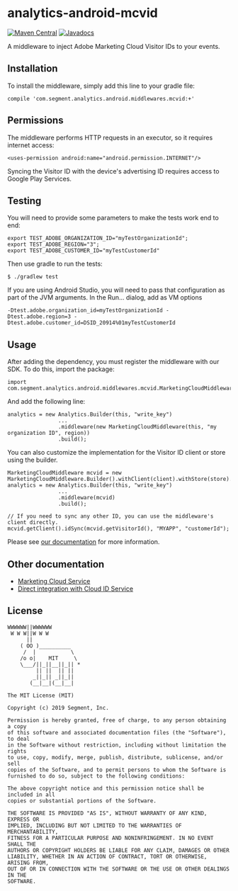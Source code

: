 analytics-android-mcvid
=======================================

[![Maven Central](https://maven-badges.herokuapp.com/maven-central/com.segment.analytics.android.middlewares/mcvid/badge.svg)](https://maven-badges.herokuapp.com/maven-central/com.segment.analytics.android.middlewares/mcvid)
[![Javadocs](http://javadoc-badge.appspot.com/com.segment.analytics.android.middlewares/mcvid.svg?label=javadoc)](http://javadoc-badge.appspot.com/com.segment.analytics.android.middlewares/mcvid)

A middleware to inject Adobe Marketing Cloud Visitor IDs to your events.

## Installation

To install the middleware, simply add this line to your gradle file:

```
compile 'com.segment.analytics.android.middlewares.mcvid:+'
```

## Permissions

The middleware performs HTTP requests in an executor, so it requires internet access:
```
<uses-permission android:name="android.permission.INTERNET"/>
```
Syncing the Visitor ID with the device's advertising ID requires access to Google Play Services.

## Testing

You will need to provide some parameters to make the tests work end to end:
```
export TEST_ADOBE_ORGANIZATION_ID="myTestOrganizationId";
export TEST_ADOBE_REGION="3";
export TEST_ADOBE_CUSTOMER_ID="myTestCustomerId"
```

Then use gradle to run the tests:
```
$ ./gradlew test
```

If you are using Android Studio, you will need to pass that configuration as part of the JVM arguments. In the Run... dialog, add
as VM options
```
-Dtest.adobe.organization_id=myTestOrganizationId -Dtest.adobe.region=3 -Dtest.adobe.customer_id=DSID_20914%01myTestCustomerId
```

## Usage

After adding the dependency, you must register the middleware with our SDK.  To do this, import the package:


```
import com.segment.analytics.android.middlewares.mcvid.MarketingCloudMiddleware;

```

And add the following line:

```
analytics = new Analytics.Builder(this, "write_key")
                ...
                .middleware(new MarketingCloudMiddleware(this, "my organization ID", region))
                .build();
```

You can also customize the implementation for the Visitor ID client or store using the builder.
```
MarketingCloudMiddleware mcvid = new MarketingCloudMiddleware.Builder().withClient(client).withStore(store).withActivity(this).build();
analytics = new Analytics.Builder(this, "write_key")
                ...
                .middleware(mcvid)
                .build();

// If you need to sync any other ID, you can use the middleware's client directly.
mcvid.getClient().idSync(mcvid.getVisitorId(), "MYAPP", "customerId");
```


Please see [our documentation](https://segment.com/docs/sources/mobile/android/) for more information.

## Other documentation

* [Marketing Cloud Service](https://marketing.adobe.com/resources/help/en_US/mcvid/)
* [Direct integration with Cloud ID Service](https://marketing.adobe.com/resources/help/en_US/mcvid/mcvid-direct-integration.html)

## License

```
WWWWWW||WWWWWW
 W W W||W W W
      ||
    ( OO )__________
     /  |           \
    /o o|    MIT     \
    \___/||_||__||_|| *
         || ||  || ||
        _||_|| _||_||
       (__|__|(__|__|

The MIT License (MIT)

Copyright (c) 2019 Segment, Inc.

Permission is hereby granted, free of charge, to any person obtaining a copy
of this software and associated documentation files (the "Software"), to deal
in the Software without restriction, including without limitation the rights
to use, copy, modify, merge, publish, distribute, sublicense, and/or sell
copies of the Software, and to permit persons to whom the Software is
furnished to do so, subject to the following conditions:

The above copyright notice and this permission notice shall be included in all
copies or substantial portions of the Software.

THE SOFTWARE IS PROVIDED "AS IS", WITHOUT WARRANTY OF ANY KIND, EXPRESS OR
IMPLIED, INCLUDING BUT NOT LIMITED TO THE WARRANTIES OF MERCHANTABILITY,
FITNESS FOR A PARTICULAR PURPOSE AND NONINFRINGEMENT. IN NO EVENT SHALL THE
AUTHORS OR COPYRIGHT HOLDERS BE LIABLE FOR ANY CLAIM, DAMAGES OR OTHER
LIABILITY, WHETHER IN AN ACTION OF CONTRACT, TORT OR OTHERWISE, ARISING FROM,
OUT OF OR IN CONNECTION WITH THE SOFTWARE OR THE USE OR OTHER DEALINGS IN THE
SOFTWARE.
```
